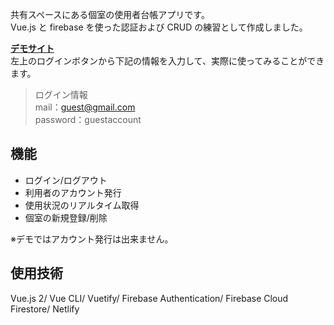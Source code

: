 共有スペースにある個室の使用者台帳アプリです。\
Vue.js と firebase を使った認証および CRUD の練習として作成しました。

[**デモサイト**](https://room-status.netlify.app/)\
左上のログインボタンから下記の情報を入力して、実際に使ってみることができます。

> ログイン情報\
> mail：guest@gmail.com\
> password：guestaccount

## 機能

- ログイン/ログアウト
- 利用者のアカウント発行
- 使用状況のリアルタイム取得
- 個室の新規登録/削除

※デモではアカウント発行は出来ません。

## 使用技術

Vue.js 2/ Vue CLI/ Vuetify/ Firebase Authentication/ Firebase Cloud Firestore/ Netlify
